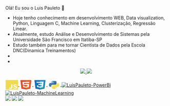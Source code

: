  <i class="fa-solid fa-image-portrait"></i> Olá! Eu sou o Luis Pauleto 👋

- <i class="fa-solid fa-brain" style="color: white"></i> Hoje tenho conhecimento em desenvolvimento WEB, Data visualization, Python, Linguagem C, Machine Learning, Clusterização, Regressão Linear.
- <i class="fa-solid fa-book" style="color: white"></i> Atualmente, estudo Análise e Desenvolvimento de Sistemas pela Universidade São Francisco em Itatiba-SP
- <i class="fa-solid fa-computer" style="color: white"></i>Estudo também para me tornar Cientista de Dados pela Escola DNC(Dinamica Treinamentos)
- 
- 
<div align="center">
  <a href="https://github.com/LuisPauleto">
  <img height="180em" src="https://github-readme-stats.vercel.app/api?username=LuisPauleto&show_icons=true&theme=dark&include_all_commits=true&count_private=true"/>
  <img height="140em" margin="auto" src="https://github-readme-stats.vercel.app/api/top-langs/?username=LuisPauleto&layout=compact&langs_count=7&theme=dark"/>
</div>
  
  <div style="display: inline_block"><br>
  <img align="center" alt="LuisPauleto-Js" height="30" width="40" src="https://raw.githubusercontent.com/devicons/devicon/master/icons/javascript/javascript-plain.svg">
  <img align="center" alt="LuisPauleto-HTML" height="30" width="40" src="https://raw.githubusercontent.com/devicons/devicon/master/icons/html5/html5-original.svg">
  <img align="center" alt="LuisPauleto-CSS" height="30" width="40" src="https://raw.githubusercontent.com/devicons/devicon/master/icons/css3/css3-original.svg">
  <img align="center" alt="LuisPauleto-Python" height="30" width="40" src="https://github.com/devicons/devicon/blob/master/icons/python/python-original.svg">
  <img align="center" alt="LuisPauleto-PowerBi" height="30" width="40" src="https://github.com/microsoft/PowerBI-Icons/blob/main/SVG/Power-BI.svg">
  <img align="center" alt="LuisPauleto-MachineLearning" height="30" width="40" src="https://icons8.com/icon/61864/artificial-intelligence">
  
  
</div>

<div> 
  <a href="https://instagram.com/luisfpauleto" target="_blank"><img src="https://img.shields.io/badge/-Instagram-%23E4405F?style=for-the-badge&logo=instagram&logoColor=white" target="_blank"></a>
  <a href = "mailto:luisfernandopauleto@gmail.com"><img src="https://img.shields.io/badge/-Gmail-%23333?style=for-the-badge&logo=gmail&logoColor=white" target="_blank"></a>
  <a href="https://www.linkedin.com/in/lu%C3%ADs-fernando-pauleto-929554120/" target="_blank"><img src="https://img.shields.io/badge/-LinkedIn-%230077B5?style=for-the-badge&logo=linkedin&logoColor=white" target="_blank"></a> 
 
  
 
</div>
